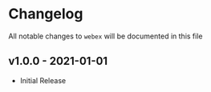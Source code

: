 # Changelog

All notable changes to `webex` will be documented in this file

## v1.0.0 - 2021-01-01

- Initial Release
